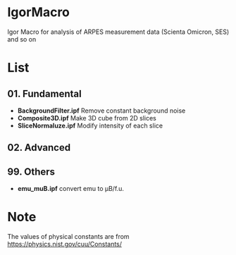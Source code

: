# IgorMacro
Igor Macro for analysis of ARPES measurement data (Scienta Omicron, SES) and so on

# List

## 01. Fundamental
- **BackgroundFilter.ipf** Remove constant background noise
- **Composite3D.ipf** Make 3D cube from 2D slices
- **SliceNormaluze.ipf** Modify intensity of each slice

## 02. Advanced

## 99. Others
- **emu_muB.ipf** convert emu to &mu;B/f.u.

# Note
The values of physical constants are from https://physics.nist.gov/cuu/Constants/
